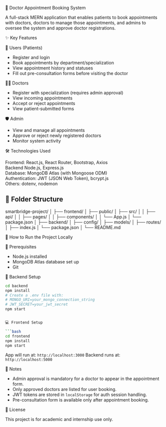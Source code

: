  🏥 Doctor Appointment Booking System

A full-stack MERN application that enables patients to book appointments with doctors, doctors to manage those appointments, and admins to oversee the system and approve doctor registrations.

✨ Key Features

👥 Users (Patients)
- Register and login
- Book appointments by department/specialization
- View appointment history and statuses
- Fill out pre-consultation forms before visiting the doctor

👨‍⚕️ Doctors
- Register with specialization (requires admin approval)
- View incoming appointments
- Accept or reject appointments
- View patient-submitted forms

🛡️ Admin
- View and manage all appointments
- Approve or reject newly registered doctors
- Monitor system activity


🛠️ Technologies Used

Frontend: React.js, React Router, Bootstrap, Axios  
Backend Node.js, Express.js  
Database: MongoDB Atlas (with Mongoose ODM)  
Authentication: JWT (JSON Web Token), bcrypt.js  
Others: dotenv, nodemon

## 📁 Folder Structure
smartbridge-project/
│
├── frontend/
│   ├── public/
│   ├── src/
│   │   ├── api/
│   │   ├── pages/
│   │   ├── components/
│   │   └── App.js
│   └── package.json
│
├── backend/
│   ├── config/
│   ├── models/
│   ├── routes/
│   ├── index.js
│   └── package.json
│
└── README.md



🚀 How to Run the Project Locally

🧩 Prerequisites
- Node.js installed
- MongoDB Atlas database set up
- Git

🔧 Backend Setup

```bash
cd backend
npm install
# Create a .env file with:
# MONGO_URI=your_mongo_connection_string
# JWT_SECRET=your_jwt_secret
npm start


💻 Frontend Setup

```bash
cd frontend
npm install
npm start
```

App will run at: `http://localhost:3000`
Backend runs at: `http://localhost:5000`

 📌 Notes

* Admin approval is mandatory for a doctor to appear in the appointment form.
* Only approved doctors are listed for user booking.
* JWT tokens are stored in `localStorage` for auth session handling.
* Pre-consultation form is available only after appointment booking.

📄 License

This project is for academic and internship use only.




